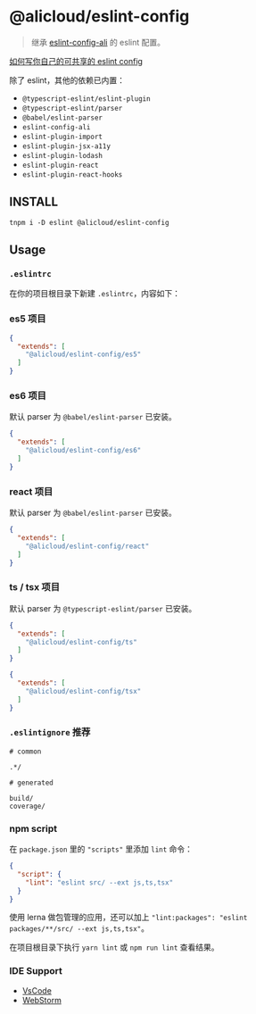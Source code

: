 # @alicloud/eslint-config

> 继承 [eslint-config-ali](https://www.npmjs.com/package/eslint-config-ali) 的 eslint 配置。

[如何写你自己的可共享的 eslint config](https://eslint.org/docs/developer-guide/shareable-configs)

除了 eslint，其他的依赖已内置：

* `@typescript-eslint/eslint-plugin`
* `@typescript-eslint/parser`
* `@babel/eslint-parser`
* `eslint-config-ali`
* `eslint-plugin-import`
* `eslint-plugin-jsx-a11y`
* `eslint-plugin-lodash`
* `eslint-plugin-react`
* `eslint-plugin-react-hooks`

## INSTALL

```shell
tnpm i -D eslint @alicloud/eslint-config
```

## Usage

### `.eslintrc`

在你的项目根目录下新建 `.eslintrc`，内容如下：

### es5 项目

```json
{
  "extends": [
    "@alicloud/eslint-config/es5"
  ]
}
```

### es6 项目

默认 parser 为 `@babel/eslint-parser` 已安装。

```json
{
  "extends": [
    "@alicloud/eslint-config/es6"
  ]
}
```

### react 项目

默认 parser 为 `@babel/eslint-parser` 已安装。

```json
{
  "extends": [
    "@alicloud/eslint-config/react"
  ]
}
```

### ts / tsx 项目

默认 parser 为 `@typescript-eslint/parser` 已安装。

```json
{
  "extends": [
    "@alicloud/eslint-config/ts"
  ]
}
```

```json
{
  "extends": [
    "@alicloud/eslint-config/tsx"
  ]
}
```

### `.eslintignore` 推荐

```ignore
# common

.*/

# generated

build/
coverage/
```

### npm script

在 `package.json` 里的 `"scripts"` 里添加 `lint` 命令：

```json
{
  "script": {
    "lint": "eslint src/ --ext js,ts,tsx"
  }
}
```

使用 lerna 做包管理的应用，还可以加上 `"lint:packages": "eslint packages/**/src/ --ext js,ts,tsx"`。

在项目根目录下执行 `yarn lint` 或 `npm run lint` 查看结果。

### IDE Support

* [VsCode](https://github.com/Microsoft/vscode-eslint)
* [WebStorm](https://www.jetbrains.com/help/webstorm/eslint.html#ws_js_linters_eslint_install_and_configure)
